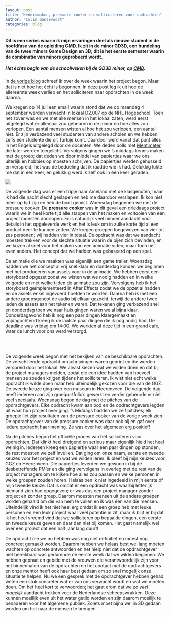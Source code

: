 ```yaml
---
layout: post
title: "Kennismaken, pressure cooker en solliciteren voor opdrachten"
author: "Colin Ganzevoort"
categories: blog
---
```


#### Dit is een series waarin ik mijn ervaringen deel als nieuwe student in de hoofdfase van de opleiding [CMD](https://nhl.nl/opleiding/voltijd/communication-multimedia-design). Ik zit in de minor GD3D, een bundeling van de twee minors Game Design en 3D; dit is het eerste semester waarin de combinatie van minors geprobeerd wordt.

##### Het échte begin van de schoolweken bij de GD3D minor, op [CMD](https://www.nhl.nl/opleiding/voltijd/communication-multimedia-design).

In [de vorige blog](/blog/2017/09/27/Mijn-eerste-week-in-de-hoofdfase) schreef ik over de week waarin het project begon. Maar dat is niet hoe het écht is begonnen. In deze post leg ik uit hoe de allereerste week verliep en het solliciteren naar opdrachten in de week daarna.

We kregen op 14 juli een email waarin stond dat we op maandag 4 september werden verwacht in lokaal D2.007 op de NHL Hogeschool. Toen het zover was en we met alle mensen in het lokaal zaten, werd eerst uitgelegd wat er allemaal zou gebeuren in de minor en hoe alles zou verlopen. Een aantal mensen wisten al hoe het zou verlopen, een aantal niet. Er zijn verbazend veel studenten van andere scholen en we hebben zelfs een studente die uit Turkije komt. Daardoor werd vanaf dat punt alles in het Engels uitgelegd door de docenten. We deden polls met [Mentimeter](https://www.mentimeter.com) die later werden toegelicht. Vervolgens gingen we ’s middags kennis maken met de groep; dat deden we door middel van papiertjes waar we ons uiterlijk en hobbies op moesten schrijven. De papiertjes werden gehusseld en verspreid; het was de bedoeling dat ik raadde wie ik had. Gelukkig lukte me dat in één keer, en gelukkig werd ik zelf ook in één keer geraden.

![](https://cdn-images-1.medium.com/max/1600/1*zCiQbiBPm5_2ZOZgmZg2jQ.png)

De volgende dag was er een tripje naar Ameland met de klasgenoten, maar ik had die nacht slecht geslapen en heb me daardoor verslapen. Ik kon niet meer op tijd zijn en heb de boot gemist. Woensdag begonnen we met de pressure cooker. De **pressure cooker** was in dit geval een driedaags project waarin we in heel korte tijd alle stappen van het maken en voltooien van een project moesten doorlopen. Er is natuurlijk veel minder aandacht voor details in het opgeleverde werk en het is leuk om in zulke korte tijd al een product neer te kunnen zetten. We kregen groepen toegewezen van vier tot zes personen; wij hadden vier in totaal. De opdracht was dat we aandacht moesten trekken voor de slechte situatie waarin de bijen zich bevinden, en we kozen al snel voor het maken van een animatie video; maar toch net even anders. Het concept dat we hadden was gebaseerd op een spel.

De animatie die we maakten was eigenlijk een game trailer. Woensdag hadden we het concept al vrij snel klaar en donderdag konden we beginnen met het produceren van assets voor in de animatie. We hebben eerst een storyboard opgezet zodat we wisten wat we nodig hadden en in welke volgorde en met welke tijden de animatie zou zijn. Vervolgens heb ik het storyboard geïmplementeerd in After Effects zodat we de opzet al hadden en de assets enkel ingevoerd hoefden te worden. Daarna heb ik met een andere groepsgenoot de audio bij elkaar gezocht, terwijl de andere twee leden de assets aan het tekenen waren. Dat tekenen ging verbazend snel en donderdag toen we naar huis gingen waren we al bijna klaar. Donderdagavond heb ik nog een paar dingen klaargemaakt en vrijdagochtend kreeg ik de laatste paar dingen die ik nog nodig had. De deadline was vrijdag om 14:00. We werkten al deze tijd in een grand cafe, waar de lunch voor ons werd verzorgd.

<br>
<div class="divided"></div>
<br>

De volgende week begon met het bekijken van de beschikbare opdrachten. De verschillende opdracht omschrijvingen waren geprint en die werden verspreid door het lokaal. We alvast kiezen wat we wilden doen en dat bij de project managers melden, zodat die een idee hadden van hoeveel mensen ze zouden krijgen tijdens het solliciteren. Ik wist niet echt welke opdracht ik wilde doen maar heb uiteindelijk gekozen voor die van de GGZ. De tweede keuze ging over een museum in Heerenveen. De volgende dag heeft iedereen aan zijn groeiportfolio’s gewerkt en verder gebeurde er niet veel speciaals. Woensdag begon de dag met de pitches van de opdrachtgevers. Elke opdracht kwam aan bod en de opdrachtgevers legden uit waar hun project over ging. ’s Middags hadden we zelf pitches; elk groepje liet zijn resultaten van de pressure cooker van de vorige week zien. De opdrachtgever van de pressure cooker was daar ook bij en gaf over iedere opdracht haar mening. Ze was over het algemeen erg positief!

Na de pitches begon het officiële proces van het solliciteren voor opdrachten. Dat klinkt heel dreigend en serieus maar eigenlijk hield het heel weinig in. Iedereen kreeg een papiertje waar een paar dingen op stonden, de rest moesten we zelf invullen. Dat ging om onze naam, eerste en tweede keuzes voor het project en wat we wilden leren. Ik bleef bij mijn keuzes voor GGZ en Heerenveen. Die papiertjes leverden we gewoon in bij de desbetreffende PM’er en die ging vervolgens in overleg met de rest van de project managers om te kijken hoe alles zou passen en welke personen in welke groepen zouden horen. Helaas ben ik niet ingedeeld in mijn eerste óf mijn tweede keuze. Dat is omdat er een opdracht was waarbij letterlijk niemand zich had opgegeven; er was dus een project manager zonder project en zonder groep. Daarom moesten mensen uit de andere groepen worden gehaald om die van hem te vullen en ik was één van die mensen. Uiteindelijk vind ik het niet heel erg omdat ik een groep heb met leuke personen en een leuk project waar veel potentie in zit, maar ik blijf er bij dat ik het heel vreemd vind dat we solliciteren op bepaalde dingen, een eerste en tweede keuze geven en daar dan niet bij komen. Het gaat namelijk wel over een project dat een half jaar lang duurt!

De opdracht die we nu hebben was nog niet definitief en moest nog concreet gemaakt worden. Daarom hebben we helaas best wel lang moeten wachten op concrete antwoorden en het hielp niet dat de opdrachtgever niet bereikbaar was gedurende de eerste week dat we wilden beginnen. We hebben gepraat en gebeld met de vrouwen die verantwoordelijk zijn voor het binnenhalen van de opdrachten en het contact met de opdrachtgevers en onze mentor heeft ook haar best gedaan om zo snel mogelijk onze situatie te helpen. Nu we een gesprek met de opdrachtgever hebben gehad weten een stuk concreter wat er van ons verwacht wordt en wat we moeten doen. Om het heel kort te verwoorden; het gaat erom dat we _zo veel mogelijk_ aandacht trekken voor de Nederlandse scheepswrakken. Deze kunnen moeilijk even uit het water getild worden en zijn daarom moeilijk te benaderen voor het algemene publiek. Zoiets moet bijna wel in 3D gedaan worden om het naar de mensen te brengen.